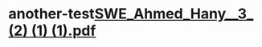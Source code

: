 # another-test[SWE_Ahmed_Hany__3_ (2) (1) (1).pdf](https://github.com/user-attachments/files/16918245/SWE_Ahmed_Hany__3_.2.1.1.pdf)
